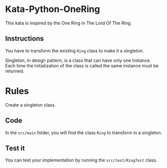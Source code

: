 # Kata-Python-OneRing
This kata is inspired by the One Ring in The Lord Of The Ring.

## Instructions
You have to transform the existing `Ring` class to make it a singleton.

Singleton, in design pattern, is a class that can have only one instance.
Each time the initialization of the class is called the same instance must be returned.

# Rules
Create a singleton class.

## Code
In the `src/main` folder, you will find the class `Ring` to transform in a singleton.

## Test it
You can test your implementation by running the `src/test/RingTest` class.